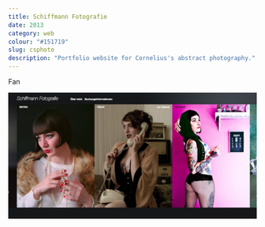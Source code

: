 ```yaml
---
title: Schiffmann Fotografie 
date: 2013
category: web
colour: "#151719"
slug: csphoto
description: "Portfolio website for Cornelius's abstract photography."
---
```


Fan

![Screenshot](screenshot.jpg)